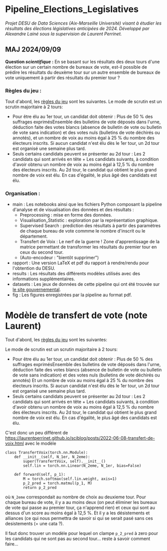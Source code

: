 # Pipeline_Elections_Legislatives
 
 _Projet DESU de Data Sciences (Aix-Marseille Université) visant à étudier les résultats des élections législatives anticipées de 2024. Développé par Alexandre Lainé sous la supervision de Laurent Perrinet._

## MAJ 2024/09/09

**Question _scientifique_ :** En se basant sur les résultats des deux tours d'une élection sur un certain nombre de bureaux de vote, est-il possible de prédire les résultats du deuxème tour sur un autre ensemble de bureaux de vote uniquement à partir des résultats du premier tour ?

### Règles du jeu :
Tout d'abord, les [règles du jeu](https://www.service-public.fr/particuliers/vosdroits/F1943) sont les suivantes. Le mode de scrutin est un scrutin majoritaire à 2 tours:
- Pour être élu au 1er tour, un candidat doit obtenir : Plus de 50 % des suffrages exprimésEnsemble des bulletins de vote déposés dans l'urne, déduction faite des votes blancs (absence de bulletin de vote ou bulletin de vote sans indication) et des votes nuls (bulletins de vote déchirés ou annotés), et un nombre de voix au moins égal à 25 % du nombre des électeurs inscrits. Si aucun candidat n'est élu dès le 1er tour, un 2d tour est organisé une semaine plus tard.
- Seuls certains candidats peuvent se présenter au 2d tour :  Les 2 candidats qui sont arrivés en tête + Les candidats suivants, à condition d'avoir obtenu un nombre de voix au moins égal à 12,5 % du nombre des électeurs inscrits. Au 2d tour, le candidat qui obtient le plus grand nombre de voix est élu. En cas d'égalité, le plus âgé des candidats est élu.

### Organisation :

- main : Les notebooks ainsi que les fichiers Python composant la pipeline d'analyse et de visualisation des données et des résultats :
    - Preprocessing : mise en forme des données.
    - Visualisation_Statistic : exploration par la représentation graphique.
    - Supervised Search : prediction des résultats à partir des paramètres de chaque bureau de vote commme le nombre d'inscrit ou le département.
    - Transfert de Voix : Le nerf de la guerre ! Zone d'apprentissage de la matrice permettant de transformer les résultats du premier tour en ceux du second tour.
    - (Auto-encodeur : "bientôt supprimer")
- rapport : Une version LaTeX et pdf du rapport à rendre/rendu pour l'obtention du DESU.
- results : Les résultats des différents modèles utilisés avec des informations supplémentaires.
- datasets : Les jeux de données de cette pipeline qui ont été trouvée sur [le site gouvernemental](https://www.data.gouv.fr/).
- fig : Les figures enregistrées par la pipeline au format pdf.


# Modèle de transfert de vote (note Laurent)

Tout d'abord, les [règles du jeu](https://www.service-public.fr/particuliers/vosdroits/F1943) sont les suivantes:

Le mode de scrutin est un scrutin majoritaire à 2 tours:
- Pour être élu au 1er tour, un candidat doit obtenir : Plus de 50 % des suffrages exprimésEnsemble des bulletins de vote déposés dans l'urne, déduction faite des votes blancs (absence de bulletin de vote ou bulletin de vote sans indication) et des votes nuls (bulletins de vote déchirés ou annotés)    Et un nombre de voix au moins égal à 25 % du nombre des électeurs inscrits. Si aucun candidat n'est élu dès le 1er tour, un 2d tour est organisé une semaine plus tard.
- Seuls certains candidats peuvent se présenter au 2d tour :  Les 2 candidats qui sont arrivés en tête + Les candidats suivants, à condition d'avoir obtenu un nombre de voix au moins égal à 12,5 % du nombre des électeurs inscrits. Au 2d tour, le candidat qui obtient le plus grand nombre de voix est élu. En cas d'égalité, le plus âgé des candidats est élu.

C'est donc un peu différent de https://laurentperrinet.github.io/sciblog/posts/2022-06-08-transfert-de-voix.html avec le modèle

```
class TransfertVoix(torch.nn.Module):
    def __init__(self, N_1er, N_2eme):
        super(TransfertVoix, self).__init__()
        self.lin = torch.nn.Linear(N_2eme, N_1er, bias=False)

    def forward(self, p_1):
        M = torch.softmax(self.lin.weight, axis=1)
        p_2_pred = torch.matmul(p_1, M)
        return p_2_pred
```

où `N_2eme` correspondait au nombre de choix au deuxieme tour. Pour chaque bureau de vote, il y a au moins deux (on peut éliminer les bureaux de vote qui passe au premier tour, ça n'apprend rien) et ceux qui sont au dessus d'un score au moins égal à 12,5 %. Et il y a les désistements et alliances (ce qui nous permettra de savoir si qui se serait pasé sans ces desistements (= une cata ?).

Il faut donc trouver un modèle pour lequel on clampe `p_2_pred` à zero pour les candidats qui ne sont pas au second tour... reste à savoir comment faire...
